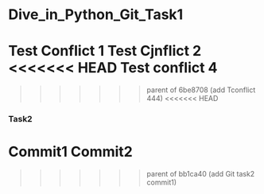 # Dive_in_Python_Git_Task1
Test Conflict 1
Test Cjnflict 2
<<<<<<< HEAD
Test conflict 4
=======
>>>>>>> parent of 6be8708 (add Tconflict 444)
<<<<<<< HEAD

### Task2
Commit1
Commit2
=======
>>>>>>> parent of bb1ca40 (add Git task2 commit1)
